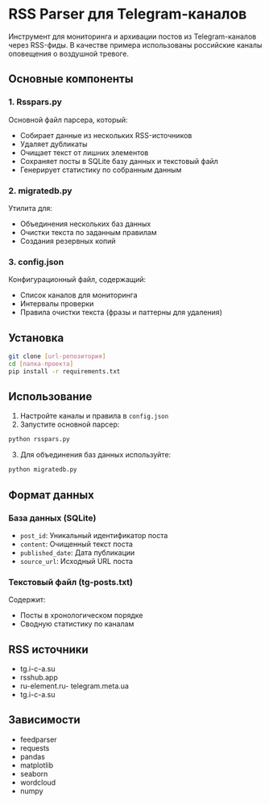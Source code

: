 # RSS Parser для Telegram-каналов

Инструмент для мониторинга и архивации постов из Telegram-каналов через RSS-фиды. 
В качестве примера использованы российские каналы оповещения о воздушной тревоге.

## Основные компоненты

### 1. Rsspars.py
Основной файл парсера, который:
- Собирает данные из нескольких RSS-источников
- Удаляет дубликаты
- Очищает текст от лишних элементов
- Сохраняет посты в SQLite базу данных и текстовый файл
- Генерирует статистику по собранным данным

### 2. migratedb.py
Утилита для:
- Объединения нескольких баз данных
- Очистки текста по заданным правилам
- Создания резервных копий

### 3. config.json
Конфигурационный файл, содержащий:
- Список каналов для мониторинга
- Интервалы проверки
- Правила очистки текста (фразы и паттерны для удаления)

## Установка

```bash
git clone [url-репозитория]
cd [папка-проекта]
pip install -r requirements.txt
```

## Использование

1. Настройте каналы и правила в `config.json`
2. Запустите основной парсер:
```bash
python rsspars.py
```

3. Для объединения баз данных используйте:
```bash
python migratedb.py
```

## Формат данных

### База данных (SQLite)
- `post_id`: Уникальный идентификатор поста
- `content`: Очищенный текст поста
- `published_date`: Дата публикации
- `source_url`: Исходный URL поста

### Текстовый файл (tg-posts.txt)
Содержит:
- Посты в хронологическом порядке
- Сводную статистику по каналам

## RSS источники
- tg.i-c-a.su
- rsshub.app
- ru-element.ru- telegram.meta.ua
- tg.i-c-a.su

## Зависимости
- feedparser
- requests
- pandas
- matplotlib
- seaborn
- wordcloud
- numpy
